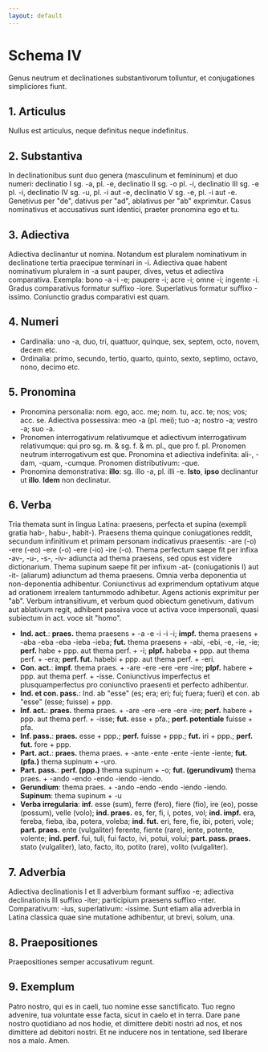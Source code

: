 ```yaml
---
layout: default
---
```


# Schema IV

Genus neutrum et declinationes substantivorum tolluntur, et conjugationes simpliciores fiunt.

## 1. Articulus

Nullus est articulus, neque definitus neque indefinitus.

## 2. Substantiva

In declinationibus sunt duo genera (masculinum et femininum) et duo numeri: declinatio I sg. -a, pl. -e, declinatio II sg. -o pl. -i, declinatio III sg. -e pl. -i, declinatio IV sg. -u, pl. -i aut -e, declinatio V sg. -e, pl. -i aut -e. Genetivus per "de", dativus per "ad", ablativus per "ab" exprimitur. Casus nominativus et accusativus sunt identici, praeter pronomina ego et tu. 

## 3. Adiectiva

Adiectiva declinantur ut nomina. Notandum est pluralem nominativum in declinatione tertia praecipue terminari in -i. Adiectiva quae habent nominativum pluralem in -a sunt pauper, dives, vetus et adiectiva comparativa. Exempla: bono -a -i -e; paupere -i; acre -i; omne -i; ingente -i. Gradus comparativus formatur suffixo -iore. Superlativus formatur suffixo -issimo. Coniunctio gradus comparativi est quam.

## 4. Numeri

- Cardinalia: uno -a, duo, tri, quattuor, quinque, sex, septem, octo, novem, decem etc.
- Ordinalia: primo, secundo, tertio, quarto, quinto, sexto, septimo, octavo, nono, decimo etc.

## 5. Pronomina

- Pronomina personalia: nom. ego, acc. me; nom. tu, acc. te; nos; vos; acc. se. Adiectiva possessiva: meo -a (pl. mei); tuo -a; nostro -a; vestro -a; suo -a.
- Pronomen interrogativum relativumque et adiectivum interrogativum relativumque: qui pro sg. m. & sg. f. & m. pl., que pro f. pl. Pronomen neutrum interrogativum est que. Pronomina et adiectiva indefinita: ali-, -dam, -quam, -cumque. Pronomen distributivum: -que.
- Pronomina demonstrativa: **illo**: sg. illo -a, pl. illi -e. **Isto**, **ipso** declinantur ut **illo**. **Idem** non declinatur.

## 6. Verba

Tria themata sunt in lingua Latina: praesens, perfecta et supina (exempli gratia hab-, habu-, habit-). Praesens thema quinque coniugationes reddit, secundum infinitivum et primam personam indicativus praesentis: -are (-o) -ere (-eo) -ere (-o) -ere (-io) -ire (-o). Thema perfectum saepe fit per infixa -av-, -u-, -s-, -iv- adiuncta ad thema praesens, sed opus est videre dictionarium. Thema supinum saepe fit per infixum -at- (coniugationis I) aut -it- (aliarum) adiunctum ad thema praesens. Omnia verba deponentia ut non-deponentia adhibentur. Coniunctivus ad exprimendum optativum atque ad orationem irrealem tantummodo adhibetur. Agens actionis exprimitur per "ab". Verbum intransitivum, et verbum quod obiectum genetivum, dativum aut ablativum regit, adhibent passiva voce ut activa voce impersonali, quasi subiectum in act. voce sit "homo".

- **Ind. act.**: **praes.** thema praesens + -a -e -i -i -i; **impf.** thema praesens + -aba -eba -eba -ieba -ieba; **fut.** thema praesens + -abi, -ebi, -e, -ie, -ie; **perf.** habe + ppp. aut thema perf. + -i; **plpf.** habeba + ppp. aut thema perf. + -era; **perf. fut.** habebi + ppp. aut thema perf. + -eri.
- **Con. act.**: **impf.** thema praes. + -are -ere -ere -ere -ire; **plpf.** habere + ppp. aut thema perf. + -isse. Coniunctivus imperfectus et plusquamperfectus pro coniunctivo praesenti et perfecto adhibentur.
- **Ind. et con. pass.**: Ind. ab "esse" (es; era; eri; fui; fuera; fueri) et con. ab "esse" (esse; fuisse) + ppp.
- **Inf. act.**: **praes.** thema praes. + -are -ere -ere -ere -ire; **perf.** habere + ppp. aut thema perf. + -isse; **fut.** esse + pfa.;  **perf. potentiale** fuisse + pfa.
- **Inf. pass.**: **praes.** esse + ppp.; **perf.** fuisse + ppp.; **fut.** iri + ppp.; **perf. fut.** fore + ppp.
- **Part. act.**: **praes.** thema praes. + -ante -ente -ente -iente -iente; **fut. (pfa.)** thema supinum + -uro.
- **Part. pass.**: **perf. (ppp.)** thema supinum + -o; **fut. (gerundivum)** thema praes. + -ando -endo -endo -iendo -iendo.
- **Gerundium**: thema praes. + -ando -endo -endo -iendo -iendo. **Supinum**: thema supinum + -u
- **Verba irregularia**: **inf.** esse (sum), ferre (fero), fiere (fio), ire (eo), posse (possum), velle (volo); **ind. praes.** es, fer, fi, i, potes, vol;  **ind. impf.** era, fereba, fieba, iba, potera, voleba; **ind. fut.** eri, fere, fie, ibi, poteri, vole; **part. praes.** ente (vulgaliter) ferente, fiente (rare), iente, potente, volente; **ind. perf.** fui, tuli, fui facto, ivi, potui, volui; **part. pass. praes.** stato (vulgaliter), lato, facto, ito, potito (rare), volito (vulgaliter).

## 7. Adverbia

Adiectiva declinationis I et II adverbium formant suffixo -e; adiectiva declinationis III suffixo -iter; participium praesens suffixo -nter. Comparativum: -ius, superlativum: -issime. Sunt etiam alia adverbia in Latina classica quae sine mutatione adhibentur, ut brevi, solum, una.

## 8. Praepositiones

Praepositiones semper accusativum regunt.

## 9. Exemplum

Patro nostro, qui es in caeli, tuo nomine esse sanctificato. Tuo regno advenire, tua voluntate esse facta, sicut in caelo et in terra. Dare pane nostro quotidiano ad nos hodie, et dimittere debiti nostri ad nos, et nos dimittere ad debitori nostri. Et ne inducere nos in tentatione, sed liberare nos a malo. Amen.
